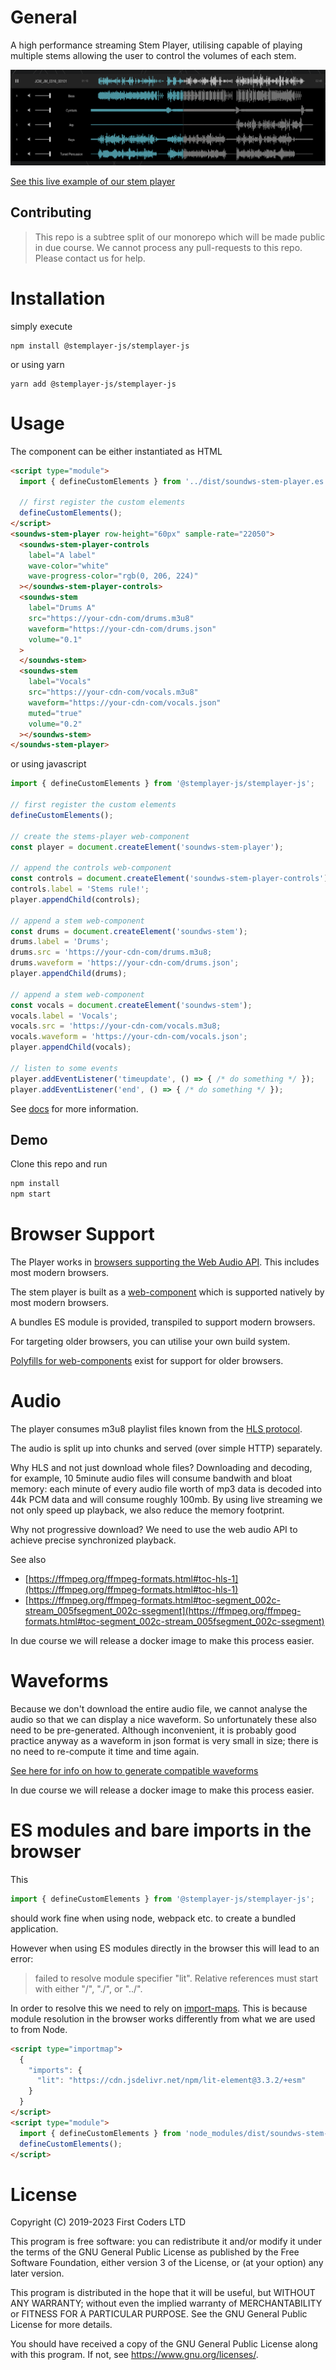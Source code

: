 # General

A high performance streaming Stem Player, utilising capable of playing multiple stems allowing the user to control the volumes of each stem.

![alt text](./assets//img//screenshot.png)

[See this live example of our stem player](https://www.sound.ws/products/stems-player)

## Contributing

> This repo is a subtree split of our monorepo which will be made public in due course. We cannot process any pull-requests to this repo. Please contact us for help.

# Installation

simply execute

```shell
npm install @stemplayer-js/stemplayer-js
```

or using yarn

```shell
yarn add @stemplayer-js/stemplayer-js
```

# Usage

The component can be either instantiated as HTML

```html
<script type="module">
  import { defineCustomElements } from '../dist/soundws-stem-player.es.js';

  // first register the custom elements
  defineCustomElements();
</script>
<soundws-stem-player row-height="60px" sample-rate="22050">
  <soundws-stem-player-controls
    label="A label"
    wave-color="white"
    wave-progress-color="rgb(0, 206, 224)"
  ></soundws-stem-player-controls>
  <soundws-stem
    label="Drums A"
    src="https://your-cdn-com/drums.m3u8"
    waveform="https://your-cdn-com/drums.json"
    volume="0.1"
  >
  </soundws-stem>
  <soundws-stem
    label="Vocals"
    src="https://your-cdn-com/vocals.m3u8"
    waveform="https://your-cdn-com/vocals.json"
    muted="true"
    volume="0.2"
  ></soundws-stem>
</soundws-stem-player>
```

or using javascript

```javascript
import { defineCustomElements } from '@stemplayer-js/stemplayer-js';

// first register the custom elements
defineCustomElements();

// create the stems-player web-component
const player = document.createElement('soundws-stem-player');

// append the controls web-component
const controls = document.createElement('soundws-stem-player-controls');
controls.label = 'Stems rule!';
player.appendChild(controls);

// append a stem web-component
const drums = document.createElement('soundws-stem');
drums.label = 'Drums';
drums.src = 'https://your-cdn-com/drums.m3u8;
drums.waveform = 'https://your-cdn-com/drums.json';
player.appendChild(drums);

// append a stem web-component
const vocals = document.createElement('soundws-stem');
vocals.label = 'Vocals';
vocals.src = 'https://your-cdn-com/vocals.m3u8;
vocals.waveform = 'https://your-cdn-com/vocals.json';
player.appendChild(vocals);

// listen to some events
player.addEventListener('timeupdate', () => { /* do something */ });
player.addEventListener('end', () => { /* do something */ });
```

See [docs](./docs) for more information.

## Demo

Clone this repo and run

```bash
npm install
npm start
```

# Browser Support

The Player works in [browsers supporting the Web Audio API](https://caniuse.com/#feat=audio-api). This includes most modern browsers.

The stem player is built as a [web-component](https://caniuse.com/?search=web%20components) which is supported natively by most modern browsers.

A bundles ES module is provided, transpiled to support modern browsers.

For targeting older browsers, you can utilise your own build system.

[Polyfills for web-components](https://www.jsdelivr.com/package/npm/@webcomponents/webcomponentsjs) exist for support for older browsers.

# Audio

The player consumes m3u8 playlist files known from the [HLS protocol](https://en.wikipedia.org/wiki/HTTP_Live_Streaming).

The audio is split up into chunks and served (over simple HTTP) separately.

Why HLS and not just download whole files? Downloading and decoding, for example, 10 5minute audio files will consume bandwith and bloat memory: each minute of every audio file worth of mp3 data is decoded into 44k PCM data and will consume roughly 100mb. By using live streaming we not only speed up playback, we also reduce the memory footprint.

Why not progressive download? We need to use the web audio API to achieve precise synchronized playback.

See also

- [https://ffmpeg.org/ffmpeg-formats.html#toc-hls-1](https://ffmpeg.org/ffmpeg-formats.html#toc-hls-1)
- [https://ffmpeg.org/ffmpeg-formats.html#toc-segment_002c-stream_005fsegment_002c-ssegment](https://ffmpeg.org/ffmpeg-formats.html#toc-segment_002c-stream_005fsegment_002c-ssegment)

In due course we will release a docker image to make this process easier.

# Waveforms

Because we don't download the entire audio file, we cannot analyse the audio so that we can display a nice waveform. So unfortunately these also need to be pre-generated. Although inconvenient, it is probably good practice anyway as a waveform in json format is very small in size; there is no need to re-compute it time and time again.

[See here for info on how to generate compatible waveforms](https://github.com/bbc/audiowaveform)

In due course we will release a docker image to make this process easier.

# ES modules and bare imports in the browser

This

```js
import { defineCustomElements } from '@stemplayer-js/stemplayer-js';
```

should work fine when using node, webpack etc. to create a bundled application.

However when using ES modules directly in the browser this will lead to an error:

> failed to resolve module specifier "lit". Relative references must start with either "/", "./", or "../".

In order to resolve this we need to rely on [import-maps](https://blog.logrocket.com/es-modules-in-browsers-with-import-maps/). This is because module resolution in the browser works differently from what we are used to from Node.

```html
<script type="importmap">
  {
    "imports": {
      "lit": "https://cdn.jsdelivr.net/npm/lit-element@3.3.2/+esm"
    }
  }
</script>
<script type="module">
  import { defineCustomElements } from 'node_modules/dist/soundws-stem-player.es.js';
  defineCustomElements();
</script>
```

# License

Copyright (C) 2019-2023 First Coders LTD

This program is free software: you can redistribute it and/or modify
it under the terms of the GNU General Public License as published by
the Free Software Foundation, either version 3 of the License, or
(at your option) any later version.

This program is distributed in the hope that it will be useful,
but WITHOUT ANY WARRANTY; without even the implied warranty of
MERCHANTABILITY or FITNESS FOR A PARTICULAR PURPOSE. See the
GNU General Public License for more details.

You should have received a copy of the GNU General Public License
along with this program. If not, see <https://www.gnu.org/licenses/>.
